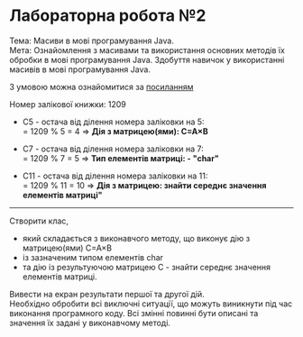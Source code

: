 # Лабораторна робота №2

Тема: Масиви в мові програмування Java.  
Мета: Ознайомлення з масивами та використання основних методів їх обробки в
мові програмування Java. Здобуття навичок у використанні масивів в мові
програмування Java.

З умовою можна ознайомитися за [посиланням](https://asdjonok.github.io/OOP-SITE/)

Номер залікової книжки: 1209
- С5 - остача від ділення номера заліковки на 5:  
  = 1209 % 5 = 4 => **Дія з матрицею(ями): C=A×B**

- С7 - остача від ділення номера заліковки на 7:  
  = 1209 % 7 = 5 => **Тип елементів матриці: - "char"**

- С11 - остача від ділення номера заліковки на 11:  
  = 1209 % 11 = 10 => **Дія з матрицею: знайти середнє значення елементів матриці"**

---
Створити клас,
- який складається з виконавчого методу, що виконує дію з матрицею(ями) C=A×B  
- із зазначеним типом елементів char  
- та дію із результуючою матрицею С - знайти середнє значення елементів матриці.  

Вивести на екран результати першої та другої дій.  
Необхідно обробити всі виключні ситуації, що можуть виникнути під час виконання
програмного коду. Всі змінні повинні бути описані та значення їх задані у
виконавчому методі.